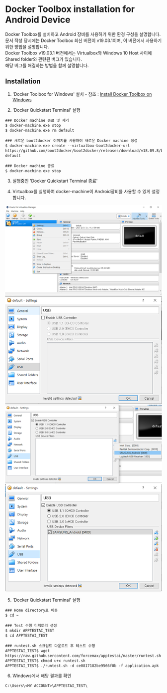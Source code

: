 Docker Toolbox installation for Android Device
==============================================
Docker Toolbox를 설치하고 Android 장비를 사용하기 위한 환경 구성을 설명합니다.<br/>
문서 작성 당시에는 Docker Toolbox 최신 버전이 v19.03.1이며, 이 버전에서 사용하기 위한 방법을 설명합니다.<br/>
Docker Toolbox v19.03.1 버전에서는 Virtualbox와 Windows 10 Host 사이에 Shared folder와 관련된 버그가 있습니다.<br/>
해당 버그를 해결하는 방법을 함께 설명합니다.

Installation
------------ 
1. 'Docker Toolbox for Windows' 설치 - 참조 : [Install Docker Toolbox on Windows](https://docs.docker.com/toolbox/toolbox_install_windows/)

2. 'Docker Quickstart Terminal' 실행
```
### Docker machine 종료 및 제거
$ docker-machine.exe stop
$ docker-machine.exe rm default

### 새로운 boot2docker 이미지를 사용하여 새로운 Docker machine 생성
$ docker-machine.exe create --virtualbox-boot2docker-url https://github.com/boot2docker/boot2docker/releases/download/v18.09.8/boot2docker.iso default

### Docker machine 종료
$ docker-machine.exe stop
```

3. 실행중인 'Docker Quickstart Terminal 종료'

4. Virtualbox를 실행하여 docker-machine이 Android장비를 사용할 수 있게 설정합니다.
<img src="img/virtualbox-machine-setting.png" width="640"/>
<img src="img/virtualbox-usb-setting.png" width="640"/>
<img src="img/virtualbox-usb-setting-device-select.png" width="640"/>
<img src="img/virtualbox-usb-setting-final.png" width="640"/>

5. 'Docker Quickstart Terminal' 실행
```
### Home directory로 이동
$ cd ~

### Test 수행 디렉토리 생성
$ mkdir APPTESTAI_TEST
$ cd APPTESTAI_TEST

### runtest.sh 스크립트 다운로드 후 테스트 수행
APPTESTAI_TEST$ wget https://raw.githubusercontent.com/forcemax/apptestai/master/runtest.sh
APPTESTAI_TEST$ chmod u+x runtest.sh
APPTESTAI_TEST$ ./runtest.sh -d ce0817182be9566f0b -f application.apk
```

6. Windows에서 해당 결과를 확인
```
C:\Users\<MY ACCOUNT>\APPTESTAI_TEST\
```
